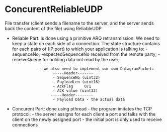# ConcurentReliableUDP

File transfer (client sends a filename to the server, and the server sends back the content of the file) using ReliableUDP

- Reliable Part:  is done using a primitive ARQ retransmission:
                  We need to keep a state on each side of a connection. The state structure contains for each pairs of (IP:port) to which your application is talking to:
                    -sequenceNo;
                    -expectedSequenceNo received from the remote party;
                    -receiveQueue for holding data not read by the user;
                    
                  - we also need to implement our own DatagramPacket:
                        -----Header-------
                        - SequenceNo (uint32)
                        - PayloadLen (uint16)
                        - AckFlag     0/1
                        - ACK value (uint32)
                       -----Header--------
                        - Payload Data - the actual data
                        
- Concurent Part: done using pthread
                  - the program imitates the TCP protocol:
                      - the server assigns for each client a port and talks with the client on the newly assigned port
                      - the initial port is only used to receive connections
                  


